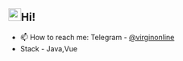 ## <img src="https://user-images.githubusercontent.com/24693702/115998618-4dcf8580-a612-11eb-8c42-78079c0809f1.gif" width="25" height="25">Hi!


- 📫 How to reach me: Telegram - [@virginonline](https://t.me/virginonline)
- Stack - Java,Vue


